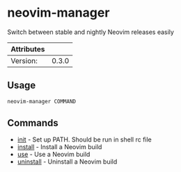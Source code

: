 # neovim-manager

Switch between stable and nightly Neovim releases easily

| Attributes       | &nbsp;
|------------------|-------------
| Version:         | 0.3.0

## Usage

```bash
neovim-manager COMMAND
```

## Commands

- [init](neovim-manager%20init.md) - Set up PATH. Should be run in shell rc file
- [install](neovim-manager%20install.md) - Install a Neovim build
- [use](neovim-manager%20use.md) - Use a Neovim build
- [uninstall](neovim-manager%20uninstall.md) - Uninstall a Neovim build


